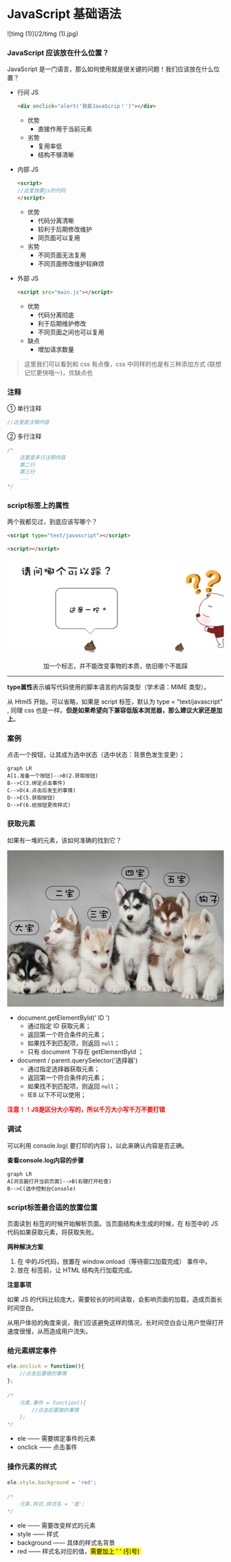 #  JavaScript 基础语法

![timg (1)](/2/timg (1).jpg)



### JavaScript 应该放在什么位置？

JavaScript 是一门语言，那么如何使用就是很关键的问题！我们应该放在什么位置？

- 行间 JS

  ```html
  <div onclick="alert('我爱JavaScrip！')"></div>
  ```

  - 优势
    - 直接作用于当前元素
  - 劣势
    - 复用率低
    - 结构不够清晰

- 内部 JS 

  ```html
  <script>
  //这里放置js的代码
  </script>
  ```

  - 优势
    - 代码分离清晰
    - 较利于后期修改维护
    - 同页面可以复用
  - 劣势
    - 不同页面无法复用
    - 不同页面修改维护较麻烦

- 外部 JS

  ```html
  <script src="main.js"></script>
  ```

  - 优势
    - 代码分离彻底
    - 利于后期维护修改
    - 不同页面之间也可以复用
  - 缺点
    - 增加请求数量

> 这里我们可以看到和 css 有点像，css 中同样的也是有三种添加方式 (联想记忆更快哦～)，优缺点也



### 注释

① 单行注释

```javascript
//这里是注释内容
```

② 多行注释

```javascript
/*
	这里是多行注释内容
	第二行
	第三行
	···
*/
```





### script标签上的属性

两个我都见过，到底应该写哪个？

```html
<script type="text/javascript"></script>
```

```html
<script></script>
```

![WX20190219-152405@2x](2/WX20190219-152405@2x.jpg)

<p align="center">加一个标志，并不能改变事物的本质，依旧哪个不能踩</p>

****

**type属性**表示编写代码使用的脚本语言的内容类型（学术语：MIME 类型）。

从 Html5 开始，可以省略，如果是 script 标签，默认为 type = "text/javascript" , 同理 css 也是一样。**但是如果希望向下兼容低版本浏览器，那么建议大家还是加上**。





### 案例

点击一个按钮，让其成为选中状态（选中状态：背景色发生变更）；

```mermaid
graph LR
A[1.准备一个按钮]-->B(2.获取按钮)
B-->C(3.绑定点击事件)
C-->D(4.点击后发生的事情)
D-->E(5.获取按钮)
D-->F(6.给按钮更改样式)

```



### 获取元素

如果有一堆的元素，该如何准确的找到它？

![14863646125135副本](2/14863646125135副本.jpg)

- document.getElementById(' ID ')
  - 通过指定 ID 获取元素；
  - 返回第一个符合条件的元素；
  - 如果找不到匹配项，则返回 `null`；
  - 只有 document 下存在 getElementById ；
- document / parent.querySelector('选择器')
  - 通过指定选择器获取元素；
  - 返回第一个符合条件的元素；
  - 如果找不到匹配项，则返回 `null`；
  - IE8 以下不可以使用；

<p style="color:red;font-weight:bold;">注意！！JS是区分大小写的，所以千万大小写千万不要打错</p>



### 调试

可以利用 console.log( 要打印的内容 )，以此来确认内容是否正确。

**查看console.log内容的步骤**

```mermaid
graph LR
A[浏览器打开当前页面]-->B(右键打开检查)
B-->C(选中控制台Console)
```



### script标签最合适的放置位置

页面读到 <body> 标签的时候开始解析页面。当页面结构未生成的时候，在 <head> 标签中的 JS 代码如果获取元素，将获取失败。

**两种解决方案**

1. 在 <head> 中的JS代码，放置在 window.onload（等待窗口加载完成） 事件中。
2. 放在 </body> 标签前，让 HTML 结构先行加载完成。

**注意事项**

如果 JS 的代码比较庞大，需要较长的时间读取，会影响页面的加载，造成页面长时间空白。

从用户体验的角度来说，我们应该避免这样的情况，长时间空白会让用户觉得打开速度很慢，从而造成用户流失。



### 给元素绑定事件

```javascript
ele.onclick = function(){
    //点击后要做的事情
};

/*
    元素.事件 = function(){
        //点击后要做的事情
    };
*/
```

- ele —— 需要绑定事件的元素
- onclick —— 点击事件



### 操作元素的样式

```javascript
ele.style.background = 'red';

/*
	元素.样式.样式名 = '值';
*/
```

- ele —— 需要改变样式的元素
- style —— 样式
- background —— 具体的样式名背景
- red —— 样式名对应的值，<mark>需要加上 ' ' (引号) </mark>


